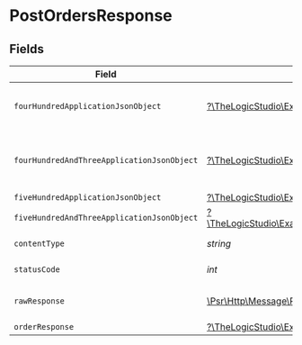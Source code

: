 # PostOrdersResponse


## Fields

| Field                                                                                                                                                          | Type                                                                                                                                                           | Required                                                                                                                                                       | Description                                                                                                                                                    |
| -------------------------------------------------------------------------------------------------------------------------------------------------------------- | -------------------------------------------------------------------------------------------------------------------------------------------------------------- | -------------------------------------------------------------------------------------------------------------------------------------------------------------- | -------------------------------------------------------------------------------------------------------------------------------------------------------------- |
| `fourHundredApplicationJsonObject`                                                                                                                             | [?\TheLogicStudio\ExactPayments\Models\Operations\PostOrdersResponseBody](../../models/operations/PostOrdersResponseBody.md)                                   | :heavy_minus_sign:                                                                                                                                             | **Bad Request**\<br/>When there are errors in the payload<br/>                                                                                                 |
| `fourHundredAndThreeApplicationJsonObject`                                                                                                                     | [?\TheLogicStudio\ExactPayments\Models\Operations\PostOrdersOrdersResponseBody](../../models/operations/PostOrdersOrdersResponseBody.md)                       | :heavy_minus_sign:                                                                                                                                             | **Access Denied**\<br/>Credentials supplied do not grant access to the requested resource.<br/>                                                                |
| `fiveHundredApplicationJsonObject`                                                                                                                             | [?\TheLogicStudio\ExactPayments\Models\Operations\PostOrdersOrdersResponseResponseBody](../../models/operations/PostOrdersOrdersResponseResponseBody.md)       | :heavy_minus_sign:                                                                                                                                             | **Internal Server Error**<br/>                                                                                                                                 |
| `fiveHundredAndThreeApplicationJsonObject`                                                                                                                     | [?\TheLogicStudio\ExactPayments\Models\Operations\PostOrdersOrdersResponse503ResponseBody](../../models/operations/PostOrdersOrdersResponse503ResponseBody.md) | :heavy_minus_sign:                                                                                                                                             | **Service Unavailable**<br/>                                                                                                                                   |
| `contentType`                                                                                                                                                  | *string*                                                                                                                                                       | :heavy_check_mark:                                                                                                                                             | HTTP response content type for this operation                                                                                                                  |
| `statusCode`                                                                                                                                                   | *int*                                                                                                                                                          | :heavy_check_mark:                                                                                                                                             | HTTP response status code for this operation                                                                                                                   |
| `rawResponse`                                                                                                                                                  | [\Psr\Http\Message\ResponseInterface](https://www.php-fig.org/psr/psr-7/#33-psrhttpmessageresponseinterface)                                                   | :heavy_minus_sign:                                                                                                                                             | Raw HTTP response; suitable for custom response parsing                                                                                                        |
| `orderResponse`                                                                                                                                                | [?\TheLogicStudio\ExactPayments\Models\Shared\OrderResponse](../../models/shared/OrderResponse.md)                                                             | :heavy_minus_sign:                                                                                                                                             | Order created.                                                                                                                                                 |
